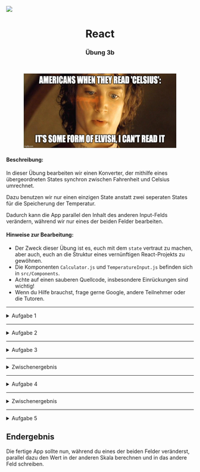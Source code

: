 ![](https://us-central1-progress-markdown.cloudfunctions.net/progress/40)
<h1 align="center">React</h1>
<h3 align="center">Übung 3b</h3>
<br>

<p align="center">
  <img src="./img/meme.jpeg" width="410" height="200"/>
</p>


#### Beschreibung:
In dieser Übung bearbeiten wir einen Konverter, der mithilfe eines übergeordneten States synchron zwischen
Fahrenheit und Celsius umrechnet.

Dazu benutzen wir nur einen einzigen State anstatt zwei seperaten States für die Speicherung der Temperatur.

Dadurch kann die App parallel den Inhalt des anderen Input-Felds verändern, während wir nur eines der beiden
Felder bearbeiten.
#### Hinweise zur Bearbeitung:


- Der Zweck dieser Übung ist es, euch mit dem `state` vertraut zu machen, aber auch, euch
an die Struktur eines vernünftigen React-Projekts zu gewöhnen.
- Die Komponenten `Calculator.js` und `TemperatureInput.js` befinden sich in `src/Components`.
- Achte auf einen sauberen Quellcode, insbesondere Einrückungen sind wichtig!
- Wenn du Hilfe brauchst, frage gerne Google, andere Teilnehmer oder die Tutoren.

---
<details>
<summary>Aufgabe 1</summary>


1. Öffne das Terminal und gib den folgenden Befehl ein: `cd react3b`

2. Um das Projekt zu installieren, gib dann den folgenden Befehl ein: `npm install`

3. Um die React App nun zu starten, gib den Befehl ein: `npm start`

</details>

---

<details>
<summary>Aufgabe 2</summary>

Wir beginnen unsere App damit, in der Komponente `TemperatureInput.js` die beiden Props
`scale` und `temperature` zu benutzen.

Gehe dazu in die ``render()`` Methode.

Lösche dort die festen Werte, welche im Moment noch den beiden Variablen `scale` und `temperature` zugewiesen werden,
und ersetze sie durch jeweilige props-Aufrufe.

Erinnerung: props kann man über ```this.state.attributName``` abrufen.
</details>

___

<details>
<summary>Aufgabe 3</summary>

In dieser Aufgabe verwenden wir den State der Komponente ``Calculator.js``.

Ändere ganz am Anfang der ``render()``-Methode die beiden Variablen scale und temperature, sodass
beide anstatt eines festen Werts den Wert von ``this.state`` mit dem jeweiligen Attribut zugewiesen bekommen.
</details>

___

<details>
<summary>Zwischenergebnis</summary>

Unsere App sollte nun so weit sein, dass du in der Klasse ```Calculator.js```
im constructor den Startwert des States (Zeile 9) verändern kannst,
wodurch sich auch die Input-Felder im Browser verändern sollten.

Im Screenshot wurde beispielsweise der Wert 100 bei ``temperature`` eingespeichert.

> ![Lektion 3](img/lektion3b_3.png)

Gib ruhig ein paar verschiedene Werte ein und überprüfe, dass diese in Celsius umgerechnet werden.

</details>

___


<details>
<summary>Aufgabe 4</summary>

Nun verändern wir die beiden Funktionen 
`handleCelsius` sowie `handleFahrenheit` in der Komponente `Calculator.js`. 

In beiden soll der State der Komponente neu gesetzt werden (d.h. durch this.setState() ).
- In `handleCelsius` soll das `scale`Attribut auf den Wert `'c'` gesetzt werden und das `temperature`Attribut auf den
  Wert des Parameters `temperature`
- In `handleFahrenheit` soll das `scale`Attribut auf den Wert `'f'` gesetzt werden und das `temperature`Attribut auf den
  Wert des Parameters `temperature`

Diese beiden Funktionen werden aufgerufen, wenn das jeweilige Input-Feld im Browser
mit einem Wert gefüllt wird. Dadurch verändern Sie den State der Calculator-Komponente.
Diese kann dann durch den geänderten State sofort den neuen Wert für das andere Input-Feld berechnen
und als Prop übergeben.

</details>

___

<details>
<summary>Zwischenergebnis</summary>

Der Calculator funktioniert jetzt schon fast ganz. Du solltest jetzt schon im Fahrenheit-Feld
einen Wert eingeben können, welcher automatisch umgerechnet ins celsius-Feld geschrieben wird.

Das celsius-Feld hingegen funktioniert noch nicht ganz, was wir in der nächsten Aufgabe lösen.
</details>

___

<details>
<summary>Aufgabe 5</summary>

Damit unsere App auch von Celsius in Fahrenheit umrechnet, müssen wir mithilfe einer
state-Abfrage überprüfen, in welcher Einheit unsere Temperatur gerade abgespeichert ist.

Hat das ```scale```-Attribut aus dem State der Calculator-Klasse den Wert ``'c'``,
so beschreibt das ```temperature```-Attribut aus dem State die Temperatur in Celsius. Somit muss
der Fahrenheit-Wert noch berechnet werden.

All dies ist bereits implementiert, jedoch musst du noch eine if-Bedingung hinzufügen, sodass die jeweils
andere Einheit berechnet wird. 

Gehe dazu in die ```render()```-Methode der Calculator-Klasse und ändere die if-Bedingung zu einem
Vergleich, ob die ```scale``` den Wert `'c'` hat.

</details>




## Endergebnis

Die fertige App sollte nun, während du eines der beiden Felder veränderst, parallel dazu
den Wert in der anderen Skala berechnen und in das andere Feld schreiben.

